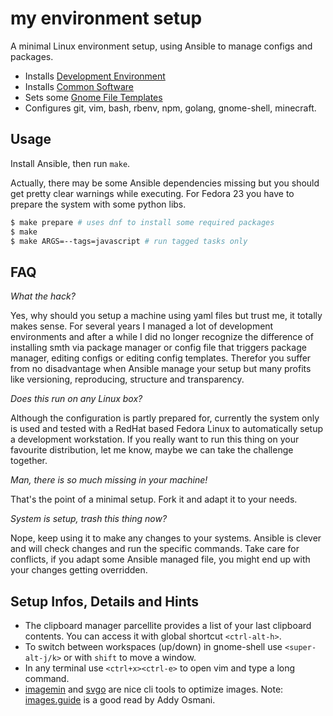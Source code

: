 # my environment setup

A minimal Linux environment setup, using Ansible to manage configs and packages.

- Installs [Development Environment](/roles/system/vars/packages-dev-RedHat.yml)
- Installs [Common Software](/roles/system/vars/packages-RedHat.yml)
- Sets some [Gnome File Templates](/roles/system/files/gnome/Templates/)
- Configures git, vim, bash, rbenv, npm, golang, gnome-shell, minecraft.

## Usage

Install Ansible, then run `make`.

Actually, there may be some Ansible dependencies missing but you should get pretty clear warnings while executing. For Fedora 23 you have to prepare the system with some python libs.

```sh
$ make prepare # uses dnf to install some required packages
$ make
$ make ARGS=--tags=javascript # run tagged tasks only
```

## FAQ

*What the hack?*

Yes, why should you setup a machine using yaml files but trust me, it totally makes sense. For several years I managed a lot of development environments and after a while I did no longer recognize the difference of installing smth via package manager or config file that triggers package manager, editing configs or editing config templates. Therefor you suffer from no disadvantage when Ansible manage your setup but many profits like versioning, reproducing, structure and transparency.

*Does this run on any Linux box?*

Although the configuration is partly prepared for, currently the system only is used and tested with a RedHat based Fedora Linux to automatically setup a development workstation. If you really want to run this thing on your favourite distribution, let me know, maybe we can take the challenge together.

*Man, there is so much missing in your machine!*

That's the point of a minimal setup. Fork it and adapt it to your needs.

*System is setup, trash this thing now?*

Nope, keep using it to make any changes to your systems. Ansible is clever and will check changes and run the specific commands. Take care for conflicts, if you adapt some Ansible managed file, you might end up with your changes getting overridden.

## Setup Infos, Details and Hints

- The clipboard manager parcellite provides a list of your last clipboard contents. You can access it with global shortcut `<ctrl-alt-h>`.
- To switch between workspaces (up/down) in gnome-shell use `<super-alt-j/k>` or with `shift` to move a window.
- In any terminal use `<ctrl+x><ctrl-e>` to open vim and type a long command.
- [imagemin] and [svgo] are nice cli tools to optimize images. Note: [images.guide] is a good read by Addy Osmani.

[imagemin]: https://github.com/imagemin/imagemin-cli
[svgo]: https://github.com/svg/svgo
[images.guide]: https://images.guide/

